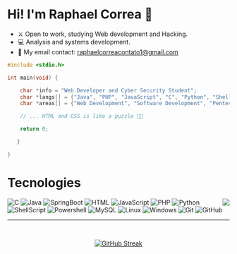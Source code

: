 # Hi! I'm Raphael Correa :wave:

    
- :crossed_swords: Open to work, studying Web development and Hacking.
- :computer: Analysis and systems development.
- :email: My email contact: raphaelcorreacontato1@gmail.com

```C
#include <stdio.h>

int main(void) {

    char *info = "Web Developer and Cyber Security Student";
    char *langs[] = {"Java", "PHP", "JavaScript", "C", "Python", "ShellScript", "SQL"};
    char *areas[] = {"Web Development", "Software Development", "Pentest", "Red Team"};

    // ... HTML and CSS is like a puzzle 🐱‍💻

    return 0;

   }

}
```
# Tecnologies
  <img align="right" src="https://media4.giphy.com/media/v1.Y2lkPTc5MGI3NjExYno5aGdyanp3b28xMm51aG8ydnh6a3ZiYWZudGw0dmw3a2hscDA5NCZlcD12MV9pbnRlcm5hbF9naWZfYnlfaWQmY3Q9cw/vfTnz2QVJ1ip2/giphy.gif">
  <div align="left">
    <div>
      <img alt="C" src="https://img.shields.io/badge/c-000000?style=for-the-badge&logo=c">
      <img alt="Java" src="https://img.shields.io/badge/Java-000000?style=for-the-badge&logo=openjdk&logoColor=orange">
      <img alt="SpringBoot" src="https://img.shields.io/badge/SpringBoot-000000?style=for-the-badge&logo=Spring&logoColor=6DB33F">  
      <img alt="HTML" src="https://img.shields.io/badge/HTML-000000?style=for-the-badge&logo=html5&logoColor=orange"> 
      <img alt="JavaScript" src="https://shields.io/badge/JavaScript-000000?style=for-the-badge&logo=JavaScript&logoColor=yellow">
      <img alt="PHP" src="https://img.shields.io/badge/PHP-000000?style=for-the-badge&logo=php&logoColor=blue">
      <img alt="Python" src="https://img.shields.io/badge/python-000000?style=for-the-badge&logo=python&logoColor=blue">  
      <img alt="ShellScript" src="https://img.shields.io/badge/Shell_Script-000000?style=for-the-badge&logo=gnu-bash&logoColor=white">
      <img alt="Powershell" src="https://img.shields.io/badge/powershell-000000?style=for-the-badge&logo=powershell">
      <img alt="MySQL" src="https://img.shields.io/badge/MySQL-000000?style=for-the-badge&logo=mysql&logoColor=white&labelColor=blue">
      <img alt="Linux" src="https://img.shields.io/badge/linux-000000?style=for-the-badge&logo=linux">
      <img alt="Windows" src="https://img.shields.io/badge/windows-000000?style=for-the-badge&logo=windows">
      <img alt="Git" src="https://img.shields.io/badge/git-000000?style=for-the-badge&logo=git">
      <img alt="GitHub" src="https://img.shields.io/badge/github-000000?style=for-the-badge&logo=github">
    </div>
    <hr height="1">
  </div>

<img src="https://raw.githubusercontent.com/catppuccin/catppuccin/main/assets/misc/transparent.png" height="30" width="0px" />
</div>
<div align="center">
<a href="https://git.io/streak-stats"><img src="https://streak-stats.demolab.com?user=raphaelcorrea1&theme=catppuccin-mocha&hide_border=true&mode=weekly&hide_total_contributions=false&hide_longest_streak=true" alt="GitHub Streak" /></a>
</div>
</div>
